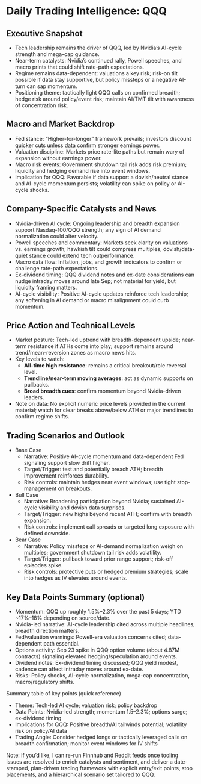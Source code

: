 # Daily Trading Intelligence: QQQ

## Executive Snapshot
- Tech leadership remains the driver of QQQ, led by Nvidia’s AI-cycle strength and mega-cap guidance.
- Near-term catalysts: Nvidia’s continued rally, Powell speeches, and macro prints that could shift rate-path expectations.
- Regime remains data-dependent: valuations a key risk; risk-on tilt possible if data stay supportive, but policy missteps or a negative AI-turn can sap momentum.
- Positioning theme: tactically light QQQ calls on confirmed breadth; hedge risk around policy/event risk; maintain AI/TMT tilt with awareness of concentration risk.

## Macro and Market Backdrop
- Fed stance: “Higher-for-longer” framework prevails; investors discount quicker cuts unless data confirm stronger earnings power.
- Valuation discipline: Markets price rate-lite paths but remain wary of expansion without earnings power.
- Macro risk events: Government shutdown tail risk adds risk premium; liquidity and hedging demand rise into event windows.
- Implication for QQQ: Favorable if data support a dovish/neutral stance and AI-cycle momentum persists; volatility can spike on policy or AI-cycle shocks.

## Company-Specific Catalysts and News
- Nvidia-driven AI cycle: Ongoing leadership and breadth expansion support Nasdaq-100/QQQ strength; any sign of AI demand normalization could alter velocity.
- Powell speeches and commentary: Markets seek clarity on valuations vs. earnings growth; hawkish tilt could compress multiples, dovish/data-quiet stance could extend tech outperformance.
- Macro data flow: Inflation, jobs, and growth indicators to confirm or challenge rate-path expectations.
- Ex-dividend timing: QQQ dividend notes and ex-date considerations can nudge intraday moves around late Sep; not material for yield, but liquidity framing matters.
- AI-cycle visibility: Positive AI-cycle updates reinforce tech leadership; any softening in AI demand or macro misalignment could curb momentum.

## Price Action and Technical Levels
- Market posture: Tech-led uptrend with breadth-dependent upside; near-term resistance if ATHs come into play; support remains around trend/mean-reversion zones as macro news hits.
- Key levels to watch:
  - **All-time high resistance**: remains a critical breakout/role reversal level.
  - **Trendline/near-term moving averages**: act as dynamic supports on pullbacks.
  - **Broad breadth cues**: confirm momentum beyond Nvidia-driven leaders.
- Note on data: No explicit numeric price levels provided in the current material; watch for clear breaks above/below ATH or major trendlines to confirm regime shifts.

## Trading Scenarios and Outlook
- Base Case
  - Narrative: Positive AI-cycle momentum and data-dependent Fed signaling support slow drift higher.
  - Target/Trigger: test and potentially breach ATH; breadth improvement reinforces durability.
  - Risk controls: maintain hedges near event windows; use tight stop-management on breakouts.
- Bull Case
  - Narrative: Broadening participation beyond Nvidia; sustained AI-cycle visibility and dovish data surprises.
  - Target/Trigger: new highs beyond recent ATH; confirm with breadth expansion.
  - Risk controls: implement call spreads or targeted long exposure with defined downside.
- Bear Case
  - Narrative: Policy missteps or AI-demand normalization weigh on multiples; government shutdown tail risk adds volatility.
  - Target/Trigger: pullback toward prior range support; risk-off episodes spike.
  - Risk controls: protective puts or hedged premium strategies; scale into hedges as IV elevates around events.

## Key Data Points Summary (optional)
- Momentum: QQQ up roughly 1.5%–2.3% over the past 5 days; YTD ~17%–18% depending on source/date.
- Nvidia-led narrative: AI-cycle leadership cited across multiple headlines; breadth direction matters.
- Fed/valuation warnings: Powell-era valuation concerns cited; data-dependent path essential.
- Options activity: Sep 23 spike in QQQ option volume (about 4.87M contracts) signaling elevated hedging/speculation around events.
- Dividend notes: Ex-dividend timing discussed; QQQ yield modest, cadence can affect intraday moves around ex-date.
- Risks: Policy shocks, AI-cycle normalization, mega-cap concentration, macro/regulatory shifts.

Summary table of key points (quick reference)
- Theme: Tech-led AI cycle; valuation risk; policy backdrop
- Data Points: Nvidia-led strength; momentum 1.5–2.3%; options surge; ex-dividend timing
- Implications for QQQ: Positive breadth/AI tailwinds potential; volatility risk on policy/AI data
- Trading Angle: Consider hedged longs or tactically leveraged calls on breadth confirmation; monitor event windows for IV shifts

Note: If you’d like, I can re-run Finnhub and Reddit feeds once tooling issues are resolved to enrich catalysts and sentiment, and deliver a date-stamped, plan-driven trading framework with explicit entry/exit points, stop placements, and a hierarchical scenario set tailored to QQQ.